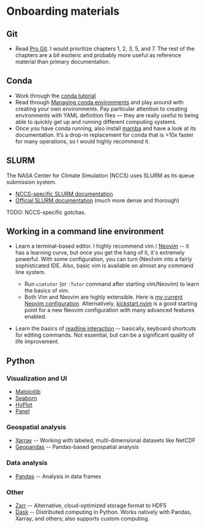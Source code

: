 # Onboarding materials

## Git

- Read [Pro Git][git]. I would prioritize chapters 1, 2, 3, 5, and 7. The rest of the chapters are a bit esoteric and probably more useful as reference material than primary documentation.

[git]: https://git-scm.com/book/en/v2

## Conda

- Work through the [conda tutorial][conda-tutorial]
- Read through [Managing conda environments][conda] and play around with creating your own environments. Pay particular attention to creating environments with YAML definition files — they are really useful to being able to quickly get up and running different computing systems.
- Once you have conda running, also install [mamba][mamba] and have a look at its documentation. It’s a drop-in replacement for conda that is >10x faster for many operations, so I would highly recommend it.

[conda-tutorial]: https://conda.io/projects/conda/en/latest/user-guide/getting-started.html
[conda]: https://conda.io/projects/conda/en/latest/user-guide/tasks/manage-environments.html
[mamba]: https://github.com/mamba-org/mamba#installation

## SLURM

The NASA Center for Climate Simulation (NCCS) uses SLURM as its queue submission system.

- [NCCS-specific SLURM documentation](https://www.nccs.nasa.gov/nccs-users/instructional/using-slurm)
- [Official SLURM documentation](https://slurm.schedmd.com/documentation.html) (much more dense and thorough)

TODO: NCCS-specific gotchas.

## Working in a command line environment

- Learn a terminal-based editor. I highly recommend vim / [Neovim](https://neovim.io/) -- it has a learning curve, but once you get the hang of it, it's extremely powerful. With some configuration, you can turn (Neo)vim into a fairly sophisticated IDE. Also, basic vim is available on almost any command line system.
  - Run `vimtutor` (or `:Tutor` command after starting vim/Neovim) to learn the basics of vim.
  - Both Vim and Neovim are highly extensible. Here is [my current Neovim configuration][my-nvim]. Alternatively, [kickstart.nvim][kickstart-nvim] is a good starting point for a new Neovim configuration with many advanced features enabled.

- Learn the basics of [readline interaction][readline] -- basically, keyboard shortcuts for editing commands. Not essential, but can be a significant quality of life improvement.

[my-nvim]: https://github.com/ashiklom/nvim-lua
[kickstart-nvim]: https://github.com/nvim-lua/kickstart.nvim
[readline]: https://www.gnu.org/software/bash/manual/html_node/Readline-Interaction.html

## Python

### Visualization and UI

- [Matplotlib](https://matplotlib.org/)
- [Seaborn](https://seaborn.pydata.org/)
- [HvPlot](https://hvplot.holoviz.org/)
- [Panel](https://panel.holoviz.org/)

### Geospatial analysis

- [Xarray](http://xarray.pydata.org/en/stable/) -- Working with labeled, multi-dimensional datasets like NetCDF 
- [Geopandas](https://geopandas.org/) -- Pandas-based geospatial analysis

### Data analysis

- [Pandas](https://pandas.pydata.org/) -- Analysis in data frames

### Other

- [Zarr](https://zarr.readthedocs.io/en/stable/) -- Alternative, cloud-optimized storage format to HDF5
- [Dask](https://docs.dask.org/en/latest/) -- Distributed computing in Python. Works natively with Pandas, Xarray, and others; also supports custom computing. 
